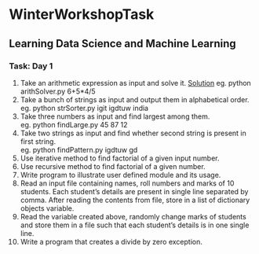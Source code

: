 # WinterWorkshopTask
## Learning Data Science and Machine Learning

### Task: Day 1

1. Take an arithmetic expression as input and solve it.  [Solution]()
    eg. python arithSolver.py 6+5*4/5
2. Take a bunch of strings as input and output them in alphabetical order.  
    eg. python strSorter.py igit igdtuw india  
3. Take three numbers as input and find largest among them.  
    eg. python findLarge.py 45 87 12  
4. Take two strings as input and find whether second string is present in first string.  
    eg. python findPattern.py igdtuw gd  
5. Use iterative method to find factorial of a given input number.  
6. Use recursive method to find factorial of a given number.  
7. Write program to illustrate user defined module and its usage.  
8. Read an input file containing names, roll numbers and marks of 10 students. Each student’s details are present in single line separated by comma. After reading the contents from file, store in a list of dictionary objects variable.  
9. Read the variable created above, randomly change marks of students and store them in a file such that each student’s details is in one single line.  
10. Write a program that creates a divide by zero exception.

